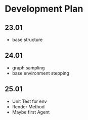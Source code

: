 # Development Plan

## 23.01
- base structure

## 24.01
- graph sampling
- base environment stepping
## 25.01
- Unit Test for env
- Render Method
- Maybe first Agent